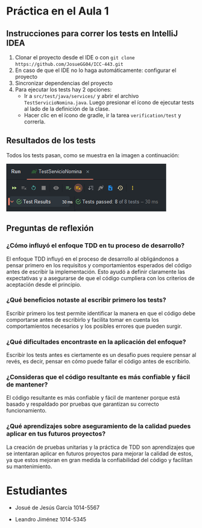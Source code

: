 # Práctica en el Aula 1

## Instrucciones para correr los tests en IntelliJ IDEA

1. Clonar el proyecto desde el IDE o con `git clone https://github.com/JosueGG04/ICC-443.git`
2. En caso de que el IDE no lo haga automáticamente: configurar el proyecto
3. Sincronizar dependencias del proyecto
4. Para ejecutar los tests hay 2 opciones:
    - Ir a `src/test/java/services/` y abrir el archivo `TestServicioNomina.java`. Luego presionar el ícono de ejecutar
      tests al lado de la definición de la clase.
    - Hacer clic en el ícono de gradle, ir la tarea `verification/test` y correrla.

## Resultados de los tests

Todos los tests pasan, como se muestra en la imagen a continuación:

![Tests passed](images/tests-passed.png)

## Preguntas de reflexión

### ¿Cómo influyó el enfoque TDD en tu proceso de desarrollo?

El enfoque TDD influyó en el proceso de desarrollo al obligándonos a pensar primero en los
requisitos y comportamientos esperados del código antes de escribir la implementación. Esto ayudó a definir
claramente las expectativas y a asegurarse de que el código cumpliera con los criterios de aceptación desde el
principio.

### ¿Qué beneficios notaste al escribir primero los tests?

Escribir primero los test permite identificar la manera en que el código debe comportarse antes de escribirlo y facilita
tomar en cuenta los comportamientos necesarios y los posibles errores que pueden surgir.

### ¿Qué dificultades encontraste en la aplicación del enfoque?

Escribir los tests antes es ciertamente es un desafio pues requiere pensar al revés, es decir, pensar en cómo puede
fallar el código antes de escribirlo.

### ¿Consideras que el código resultante es más confiable y fácil de mantener?

El código resultante es más confiable y fácil de mantener porque está basado y respaldado por pruebas que garantizan su
correcto funcionamiento.

### ¿Qué aprendizajes sobre aseguramiento de la calidad puedes aplicar en tus futuros proyectos?

La creación de pruebas unitarias y la práctica de TDD son aprendizajes que se intentaran aplicar en futuros proyectos
para mejorar la calidad de estos, ya que estos mejoran en gran medida la confiabilidad del código y facilitan su
mantenimiento.

# Estudiantes

- Josué de Jesús García 1014-5567

- Leandro Jiménez 1014-5345